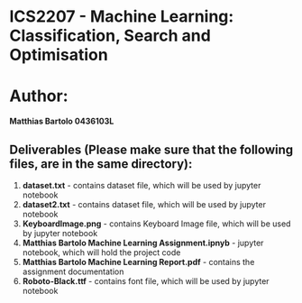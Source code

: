 # ICS2207 - Machine Learning: Classification, Search and Optimisation

# Author: 
**Matthias Bartolo 0436103L**

## Deliverables (Please make sure that the following files, are in the same directory):
1. **dataset.txt** - contains dataset file, which will be used by jupyter notebook 
2. **dataset2.txt** - contains dataset file, which will be used by jupyter notebook 
3. **KeyboardImage.png** - contains Keyboard Image file, which will be used by jupyter notebook 
4. **Matthias Bartolo Machine Learning Assignment.ipnyb** - jupyter notebook, which will hold the project code
5. **Matthias Bartolo Machine Learning Report.pdf** - contains the assignment documentation
6. **Roboto-Black.ttf** - contains font file, which will be used by jupyter notebook 
